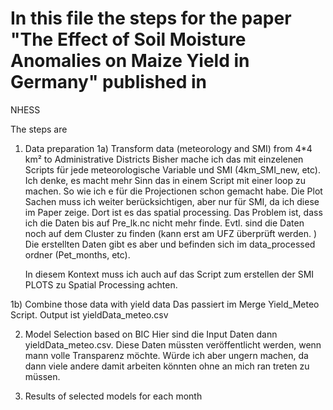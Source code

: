 # In this file the steps for the paper "The Effect of Soil Moisture Anomalies on Maize Yield in Germany" published in 
NHESS

The steps are
1) Data preparation
1a) Transform data (meteorology and SMI) from 4*4 km² to Administrative Districts
    Bisher mache ich das mit einzelenen Scripts für jede meteorologische Variable und SMI (4km_SMI_new, etc). 
    Ich denke, es macht mehr Sinn das in einem Script mit einer loop zu machen. So wie ich e für die Projectionen 
    schon gemacht habe. Die Plot Sachen muss ich weiter berücksichtigen, aber nur für SMI, da ich diese im Paper zeige.
    Dort ist es das spatial processing. 
    Das Problem ist, dass ich die Daten bis auf Pre_lk.nc nicht mehr finde. Evtl. sind die Daten noch auf dem Cluster
    zu finden (kann erst am UFZ überprüft werden. ) 
    Die erstellten Daten gibt es aber und befinden sich im data_processed ordner (Pet_months, etc). 
    
    In diesem Kontext muss ich auch auf das Script zum erstellen der SMI PLOTS zu Spatial Processing achten. 
    
1b) Combine those data with yield data
    Das passiert im Merge Yield_Meteo Script. 
    Output ist yieldData_meteo.csv
    

2) Model Selection based on BIC
    Hier sind die Input Daten dann yieldData_meteo.csv. Diese Daten müssten veröffentlicht werden, wenn mann volle 
    Transparenz möchte. Würde ich aber ungern machen, da dann viele andere damit arbeiten könnten ohne an mich ran
    treten zu müssen. 

3) Results of selected models for each month